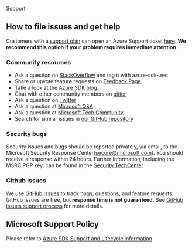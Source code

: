Support

## How to file issues and get help  

Customers with a [support plan](https://azure.microsoft.com/en-us/support/options/) can open an Azure Support ticket [here](https://azure.microsoft.com/en-us/support/create-ticket/).
**We recommend this option if your problem requires immediate attention.** 

### Community resources
- Ask a question on [StackOverflow](https://stackoverflow.com/questions/tagged/azure-sdk-.net) and tag it with azure-sdk-.net
- Share or upvote feature requests on [Feedback Page](https://feedback.azure.com/forums/34192--general-feedback).
- Take a look at the [Azure SDK blog](https://devblogs.microsoft.com/azure-sdk/).
- Chat with other community members on [gitter](https://gitter.im/Azure/azure-sdk-for-net?source=orgpage)
- Ask a question on [Twitter](https://twitter.com/AzureSDK?s=20)
- Ask a question at [Microsoft Q&A](https://docs.microsoft.com/answers/products/azure?WT.mc_id=Portal-Microsoft_Azure_Support&product=all)
- Ask a question at [Microsoft Tech Community](https://techcommunity.microsoft.com/t5/azure/ct-p/Azure)
- Search for similar issues in [our GitHub repository](https://github.com/Azure/azure-sdk-for-net/issues)

### Security bugs
Security issues and bugs should be reported privately, via email, to the Microsoft Security Response Center(secure@microsoft.com). 
You should receive a response within 24 hours. 
Further information, including the MSRC PGP key, can be found in the [Security TechCenter](https://www.microsoft.com/msrc/faqs-report-an-issue?rtc=1)

### Github issues
We use [GitHub Issues](https://github.com/Azure/azure-sdk-for-net/issues/new/choose) to track bugs, questions, and feature requests. 
GitHub issues are free, but **response time is not guaranteed.** See [GitHub issues support process](https://devblogs.microsoft.com/azure-sdk/github-issue-support-process/) for more details.

## Microsoft Support Policy

Please refer to [Azure SDK Support and Lifecycle information](https://azure.github.io/azure-sdk/policies_support.html)
